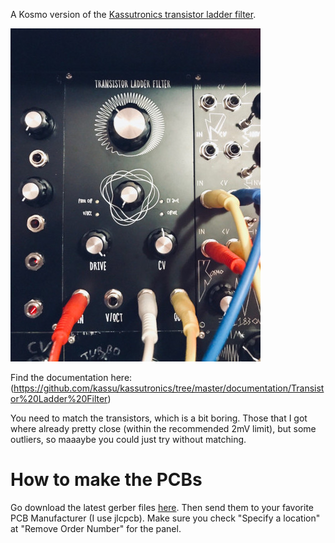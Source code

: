 A Kosmo version of the [Kassutronics transistor ladder filter](https://kassu2000.blogspot.com/2018/07/transistor-ladder-filter.html).

![](./images/ready.jpg)

Find the documentation here: (https://github.com/kassu/kassutronics/tree/master/documentation/Transistor%20Ladder%20Filter)

You need to match the transistors, which is a bit boring. Those that I got where
already pretty close (within the recommended 2mV limit), but some outliers, so
maaaybe you could just try without matching.

# How to make the PCBs

Go download the latest gerber files [here](https://github.com/sebastianbeyer/KOSMO_ladderfilter/releases/latest).
Then send them to your favorite PCB Manufacturer (I use jlcpcb). Make sure you
check "Specify a location" at "Remove Order Number" for the panel.

